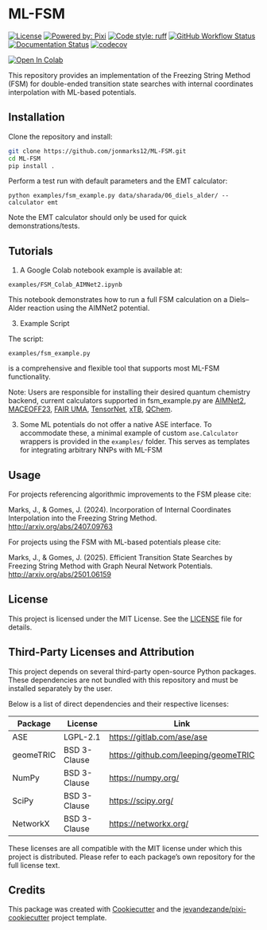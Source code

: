 # ML-FSM


[![License](https://img.shields.io/github/license/jonmarks12/ML-FSM)](https://github.com/jonmarks12/ML-FSM/blob/master/LICENSE)
[![Powered by: Pixi](https://img.shields.io/badge/Powered_by-Pixi-facc15)](https://pixi.sh)
[![Code style: ruff](https://img.shields.io/badge/code%20style-ruff-000000.svg)](https://github.com/astral-sh/ruff)
[![GitHub Workflow Status](https://img.shields.io/github/actions/workflow/status/jonmarks12/ML-FSM/test.yml?branch=main&logo=github-actions)](https://github.com/jonmarks12/ML-FSM/actions/)
[![Documentation Status](https://readthedocs.org/projects/ml-fsm/badge/?version=latest)](https://ml-fsm.readthedocs.io/en/latest/?badge=latest)
[![codecov](https://codecov.io/gh/jonmarks12/ML-FSM/branch/main/graph/badge.svg)](https://codecov.io/gh/jonmarks12/ML-FSM)




[![Open In Colab](https://colab.research.google.com/assets/colab-badge.svg)](https://colab.research.google.com/github/jonmarks12/ML-FSM/blob/dev/examples/FSM_Colab_AIMNet2.ipynb)

This repository provides an implementation of the Freezing String Method (FSM) for double-ended transition state searches with internal coordinates interpolation with ML-based potentials.

## Installation

Clone the repository and install:

```bash
git clone https://github.com/jonmarks12/ML-FSM.git
cd ML-FSM
pip install .
```
Perform a test run with default parameters and the EMT calculator:
```
python examples/fsm_example.py data/sharada/06_diels_alder/ --calculator emt
```
Note the EMT calculator should only be used for quick demonstrations/tests.

## Tutorials 

1. A Google Colab notebook example is available at:
```
examples/FSM_Colab_AIMNet2.ipynb
```
This notebook demonstrates how to run a full FSM calculation on a Diels–Alder reaction using the AIMNet2 potential.

3. Example Script

The script:
```
examples/fsm_example.py
```
is a comprehensive and flexible tool that supports most ML-FSM functionality. 

Note: Users are responsible for installing their desired quantum chemistry backend, current calculators supported in fsm_example.py are [AIMNet2](https://github.com/isayevlab/AIMNet2), [MACEOFF23](https://github.com/ACEsuit/mace-off), [FAIR UMA](https://github.com/facebookresearch/fairchem), [TensorNet](https://github.com/torchmd/torchmd-net), [xTB](https://github.com/grimme-lab/xtb), [QChem](https://www.q-chem.com).

3. Some ML potentials do not offer a native ASE interface. To accommodate these, a minimal example of custom ```ase.Calculator``` wrappers is provided in the ```examples/``` folder. This serves as templates for integrating arbitrary NNPs with ML-FSM   
## Usage
For projects referencing algorithmic improvements to the FSM please cite:

Marks, J., & Gomes, J. (2024). Incorporation of Internal Coordinates Interpolation into the Freezing String Method. http://arxiv.org/abs/2407.09763

For projects using the FSM with ML-based potentials please cite:

Marks, J., & Gomes, J. (2025). Efficient Transition State Searches by Freezing String Method with Graph Neural Network Potentials. http://arxiv.org/abs/2501.06159

## License

This project is licensed under the MIT License. See the [LICENSE](./LICENSE) file for details.

## Third-Party Licenses and Attribution

This project depends on several third-party open-source Python packages. These dependencies are not bundled with this repository and must be installed separately by the user.

Below is a list of direct dependencies and their respective licenses:

| Package             | License       | Link |
|---------------------|---------------|------|
| ASE                 | LGPL-2.1      | https://gitlab.com/ase/ase |
| geomeTRIC           | BSD 3-Clause  | https://github.com/leeping/geomeTRIC |
| NumPy               | BSD 3-Clause  | https://numpy.org/ |
| SciPy               | BSD 3-Clause  | https://scipy.org/ |
| NetworkX            | BSD 3-Clause  | https://networkx.org/ |

These licenses are all compatible with the MIT license under which this project is distributed. Please refer to each package’s own repository for the full license text.


## Credits
This package was created with [Cookiecutter](https://github.com/audreyr/cookiecutter) and the [jevandezande/pixi-cookiecutter](https://github.com/jevandezande/pixi-cookiecutter) project template.
